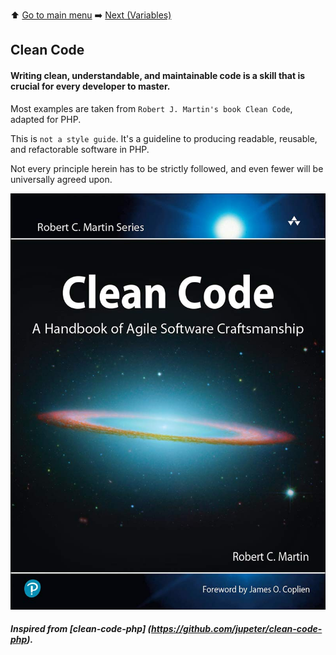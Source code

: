 
⬆️ [Go to main menu](../README.md)  ➡️ [Next (Variables)](variables.md)

## Clean Code

#### Writing clean, understandable, and maintainable code is a skill that is crucial for every developer to master.

Most examples are taken from `Robert J. Martin's book Clean Code`, adapted for PHP.

This is `not a style guide`. It's a guideline to producing readable, reusable, and refactorable software in PHP.

Not every principle herein has to be strictly followed, and even fewer will be universally agreed upon. 

![alt text](../images/clean-code.jpg)

##### Inspired from [clean-code-php] (https://github.com/jupeter/clean-code-php).
